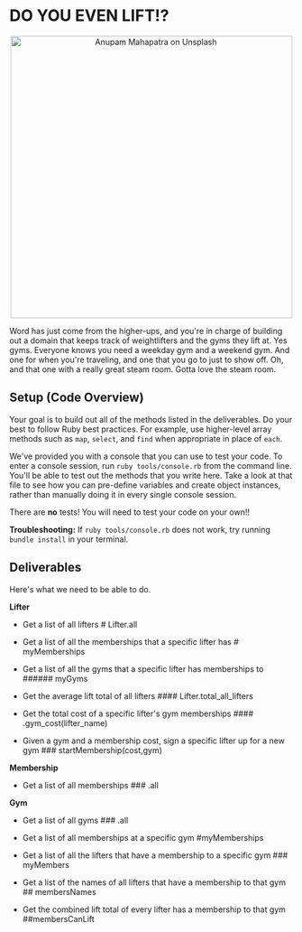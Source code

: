 # DO YOU EVEN LIFT!?

<p align="center">
  <img src="https://curriculum-content.s3.amazonaws.com/module-1/ruby-oo-relationships/gym-membership-exercise/Image_122_GymGoers.png" alt="Anupam Mahapatra on Unsplash" width="500"/>
</p>

Word has just come from the higher-ups, and you're in charge of building out a domain that keeps track of weightlifters and the gyms they lift at.  Yes gyms. Everyone knows you need a weekday gym and a weekend gym. And one for when you're traveling, and one that you go to just to show off.  Oh, and that one with a really great steam room.  Gotta love the steam room.

## Setup (Code Overview)

Your goal is to build out all of the methods listed in the deliverables. Do your best to follow Ruby best practices. For example, use higher-level array methods such as `map`, `select`, and `find` when appropriate in place of `each`.

We've provided you with a console that you can use to test your code. To enter a console session, run `ruby tools/console.rb` from the command line. You'll be able to test out the methods that you write here. Take a look at that file to see how you can pre-define variables and create object instances, rather than manually doing it in every single console session.

There are **no** tests! You will need to test your code on your own!!

**Troubleshooting:** If `ruby tools/console.rb` does not work, try running `bundle install` in your terminal.

## Deliverables

Here's what we need to be able to do.

**Lifter**

  - Get a list of all lifters  #  Lifter.all

  - Get a list of all the memberships that a specific lifter has #  myMemberships

  - Get a list of all the gyms that a specific lifter has memberships to ###### myGyms

  - Get the average lift total of all lifters #### Lifter.total_all_lifters

  - Get the total cost of a specific lifter's gym memberships #### .gym_cost(lifter_name)

  - Given a gym and a membership cost, sign a specific lifter up for a new gym  ### startMembership(cost,gym)

**Membership**

  - Get a list of all memberships  ### .all

**Gym**

  - Get a list of all gyms  ### .all

  - Get a list of all memberships at a specific gym #myMemberships

  - Get a list of all the lifters that have a membership to a specific gym ### myMembers

  - Get a list of the names of all lifters that have a membership to that gym ## membersNames

  - Get the combined lift total of every lifter has a membership to that gym ##membersCanLift
